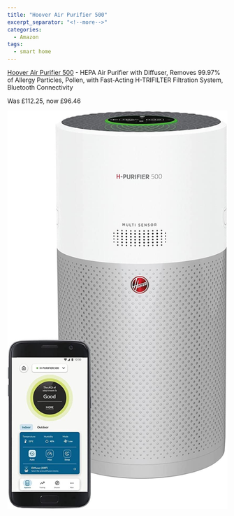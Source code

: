 ```yaml
---
title: "Hoover Air Purifier 500"
excerpt_separator: "<!--more-->"
categories:
  - Amazon
tags:
  - smart home
---
```

[Hoover Air Purifier 500](https://www.amazon.co.uk/dp/B08LVN1WY2?smid=A3P5ROKL5A1OLE&amp;tag=pepperugc03-21&amp;ascsubtag=2419328216) - HEPA Air Purifier with Diffuser, Removes 99.97% of Allergy
Particles, Pollen, with Fast-Acting H-TRIFILTER Filtration System, Bluetooth Connectivity

Was £112.25, now £96.46
<!--more-->
<img src="/assets/images/hoover.jpg" alt="Hoover Air Purifier 500" class="align-left">
